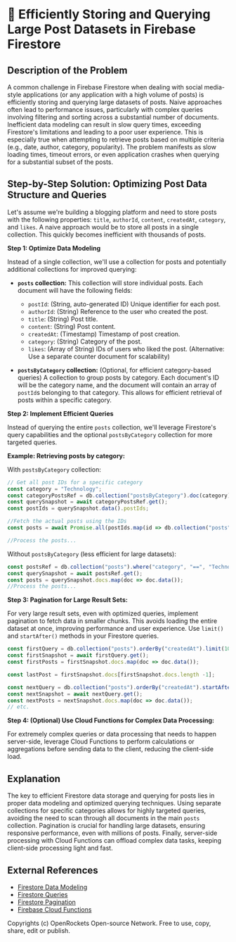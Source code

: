 # 🐞 Efficiently Storing and Querying Large Post Datasets in Firebase Firestore


## Description of the Problem

A common challenge in Firebase Firestore when dealing with social media-style applications (or any application with a high volume of posts) is efficiently storing and querying large datasets of posts.  Naive approaches often lead to performance issues, particularly with complex queries involving filtering and sorting across a substantial number of documents.  Inefficient data modeling can result in slow query times, exceeding Firestore's limitations and leading to a poor user experience. This is especially true when attempting to retrieve posts based on multiple criteria (e.g., date, author, category, popularity).  The problem manifests as slow loading times, timeout errors, or even application crashes when querying for a substantial subset of the posts.


## Step-by-Step Solution: Optimizing Post Data Structure and Queries

Let's assume we're building a blogging platform and need to store posts with the following properties: `title`, `authorId`, `content`, `createdAt`, `category`, and `likes`. A naive approach would be to store all posts in a single collection.  This quickly becomes inefficient with thousands of posts.

**Step 1: Optimize Data Modeling**

Instead of a single collection, we'll use a collection for posts and potentially additional collections for improved querying:

* **`posts` collection:** This collection will store individual posts.  Each document will have the following fields:
    * `postId`: (String, auto-generated ID) Unique identifier for each post.
    * `authorId`: (String)  Reference to the user who created the post.
    * `title`: (String) Post title.
    * `content`: (String) Post content.
    * `createdAt`: (Timestamp) Timestamp of post creation.
    * `category`: (String) Category of the post.
    * `likes`: (Array of String)  IDs of users who liked the post.  (Alternative: Use a separate counter document for scalability)

* **`postsByCategory` collection:**  (Optional, for efficient category-based queries) A collection to group posts by category. Each document's ID will be the category name, and the document will contain an array of `postId`s belonging to that category. This allows for efficient retrieval of posts within a specific category.

**Step 2: Implement Efficient Queries**

Instead of querying the entire `posts` collection, we'll leverage Firestore's query capabilities and the optional `postsByCategory` collection for more targeted queries.

**Example: Retrieving posts by category:**

With `postsByCategory` collection:

```javascript
// Get all post IDs for a specific category
const category = "Technology";
const categoryPostsRef = db.collection("postsByCategory").doc(category);
const querySnapshot = await categoryPostsRef.get();
const postIds = querySnapshot.data().postIds;

//Fetch the actual posts using the IDs
const posts = await Promise.all(postIds.map(id => db.collection("posts").doc(id).get()));

//Process the posts...

```

Without `postsByCategory` (less efficient for large datasets):

```javascript
const postsRef = db.collection("posts").where("category", "==", "Technology").orderBy("createdAt", "desc");
const querySnapshot = await postsRef.get();
const posts = querySnapshot.docs.map(doc => doc.data());
//Process the posts...

```

**Step 3: Pagination for Large Result Sets:**

For very large result sets, even with optimized queries, implement pagination to fetch data in smaller chunks. This avoids loading the entire dataset at once, improving performance and user experience.  Use `limit()` and `startAfter()` methods in your Firestore queries.

```javascript
const firstQuery = db.collection("posts").orderBy("createdAt").limit(10);
const firstSnapshot = await firstQuery.get();
const firstPosts = firstSnapshot.docs.map(doc => doc.data());

const lastPost = firstSnapshot.docs[firstSnapshot.docs.length -1];

const nextQuery = db.collection("posts").orderBy("createdAt").startAfter(lastPost).limit(10)
const nextSnapshot = await nextQuery.get();
const nextPosts = nextSnapshot.docs.map(doc => doc.data());
// etc.
```


**Step 4: (Optional) Use Cloud Functions for Complex Data Processing:**

For extremely complex queries or data processing that needs to happen server-side, leverage Cloud Functions to perform calculations or aggregations before sending data to the client, reducing the client-side load.


## Explanation

The key to efficient Firestore data storage and querying for posts lies in proper data modeling and optimized querying techniques.  Using separate collections for specific categories allows for highly targeted queries, avoiding the need to scan through all documents in the main `posts` collection.  Pagination is crucial for handling large datasets, ensuring responsive performance, even with millions of posts.  Finally, server-side processing with Cloud Functions can offload complex data tasks, keeping client-side processing light and fast.


## External References

* [Firestore Data Modeling](https://firebase.google.com/docs/firestore/data-model)
* [Firestore Queries](https://firebase.google.com/docs/firestore/query-data/queries)
* [Firestore Pagination](https://firebase.google.com/docs/firestore/query-data/pagination)
* [Firebase Cloud Functions](https://firebase.google.com/docs/functions)


Copyrights (c) OpenRockets Open-source Network. Free to use, copy, share, edit or publish.

